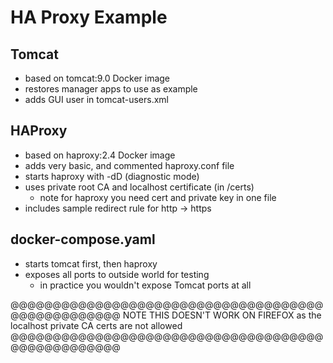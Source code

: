 # HA Proxy Example

## Tomcat
- based on tomcat:9.0 Docker image
- restores manager apps to use as example
- adds GUI user in tomcat-users.xml

## HAProxy
- based on haproxy:2.4 Docker image
- adds very basic, and commented haproxy.conf file
- starts haproxy with -dD (diagnostic mode)
- uses private root CA and localhost certificate (in /certs)
    - note for haproxy you need cert and private key in one file
- includes sample redirect rule for http -> https

## docker-compose.yaml
- starts tomcat first, then haproxy
- exposes all ports to outside world for testing
    - in practice you wouldn't expose Tomcat ports at all

@@@@@@@@@@@@@@@@@@@@@@@@@@@@@@@@@@@@@@@@@@@@@@@@@@
NOTE THIS DOESN'T WORK ON FIREFOX as the localhost 
private CA certs are not allowed
@@@@@@@@@@@@@@@@@@@@@@@@@@@@@@@@@@@@@@@@@@@@@@@@@@
